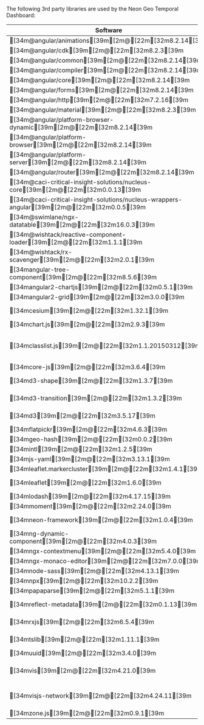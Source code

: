 The following 3rd party libraries are used by the Neon Geo Temporal Dashboard:

| Software  | License |
| ---  | --- |
| [34m@angular/animations[39m[2m@[22m[32m8.2.14[39m | [MIT](https://github.com/angular/angular) |
| [34m@angular/cdk[39m[2m@[22m[32m8.2.3[39m | [MIT](https://github.com/angular/components/raw/master/LICENSE) |
| [34m@angular/common[39m[2m@[22m[32m8.2.14[39m | [MIT](https://github.com/angular/angular) |
| [34m@angular/compiler[39m[2m@[22m[32m8.2.14[39m | [MIT](https://github.com/angular/angular) |
| [34m@angular/core[39m[2m@[22m[32m8.2.14[39m | [MIT](https://github.com/angular/angular) |
| [34m@angular/forms[39m[2m@[22m[32m8.2.14[39m | [MIT](https://github.com/angular/angular) |
| [34m@angular/http[39m[2m@[22m[32m7.2.16[39m | [MIT](https://github.com/angular/angular) |
| [34m@angular/material[39m[2m@[22m[32m8.2.3[39m | [MIT](https://github.com/angular/components/raw/master/LICENSE) |
| [34m@angular/platform-browser-dynamic[39m[2m@[22m[32m8.2.14[39m | [MIT](https://github.com/angular/angular) |
| [34m@angular/platform-browser[39m[2m@[22m[32m8.2.14[39m | [MIT](https://github.com/angular/angular) |
| [34m@angular/platform-server[39m[2m@[22m[32m8.2.14[39m | [MIT](https://github.com/angular/angular) |
| [34m@angular/router[39m[2m@[22m[32m8.2.14[39m | [MIT](https://github.com/angular/angular) |
| [34m@caci-critical-insight-solutions/nucleus-core[39m[2m@[22m[32m0.0.13[39m | [Apache-2.0](https://github.com/NextCenturyCorporation/nucleus/raw/master/LICENSE) |
| [34m@caci-critical-insight-solutions/nucleus-wrappers-angular[39m[2m@[22m[32m0.0.5[39m | [Apache-2.0](https://github.com/NextCenturyCorporation/nucleus/raw/master/LICENSE) |
| [34m@swimlane/ngx-datatable[39m[2m@[22m[32m16.0.3[39m | [MIT](https://github.com/swimlane/ngx-datatable/raw/master/LICENSE) |
| [34m@wishtack/reactive-component-loader[39m[2m@[22m[32m1.1.1[39m | [MIT](https://github.com/wishtack/wishtack-steroids/raw/master/LICENSE) |
| [34m@wishtack/rx-scavenger[39m[2m@[22m[32m2.0.1[39m | [MIT](https://github.com/wishtack/wishtack-steroids/raw/master/LICENSE) |
| [34mangular-tree-component[39m[2m@[22m[32m8.5.6[39m | [MIT](https://github.com/500tech/angular-tree-component/raw/master/LICENSE) |
| [34mangular2-chartjs[39m[2m@[22m[32m0.5.1[39m | [MIT](https://github.com/emn178/angular2-chartjs/raw/master/LICENSE.txt) |
| [34mangular2-grid[39m[2m@[22m[32m3.0.0[39m | [MIT](https://github.com/BTMorton/angular2-grid/raw/master/LICENSE) |
| [34mcesium[39m[2m@[22m[32m1.32.1[39m | [Apache-2.0](https://github.com/AnalyticalGraphicsInc/cesium/raw/master/LICENSE.md) |
| [34mchart.js[39m[2m@[22m[32m2.9.3[39m | [MIT](https://github.com/chartjs/Chart.js/raw/master/LICENSE.md) |
| [34mclasslist.js[39m[2m@[22m[32m1.1.20150312[39m | [Dedicated to the public domain](https://github.com/eligrey/classList.js/raw/master/LICENSE.md) |
| [34mcore-js[39m[2m@[22m[32m3.6.4[39m | [MIT](https://github.com/zloirock/core-js/raw/master/LICENSE) |
| [34md3-shape[39m[2m@[22m[32m1.3.7[39m | [BSD-3-Clause](https://github.com/d3/d3-shape/raw/master/LICENSE) |
| [34md3-transition[39m[2m@[22m[32m1.3.2[39m | [BSD-3-Clause](https://github.com/d3/d3-transition/raw/master/LICENSE) |
| [34md3[39m[2m@[22m[32m3.5.17[39m | [BSD-3-Clause](https://github.com/mbostock/d3/raw/master/LICENSE) |
| [34mflatpickr[39m[2m@[22m[32m4.6.3[39m | [MIT](https://github.com/chmln/flatpickr/raw/master/LICENSE.md) |
| [34mgeo-hash[39m[2m@[22m[32m0.0.2[39m | [MIT](https://github.com/Wayla/geo-hash) |
| [34mintl[39m[2m@[22m[32m1.2.5[39m | [MIT](https://github.com/andyearnshaw/Intl.js/raw/master/LICENSE.txt) |
| [34mjs-yaml[39m[2m@[22m[32m3.13.1[39m | [MIT](https://github.com/nodeca/js-yaml/raw/master/LICENSE) |
| [34mleaflet.markercluster[39m[2m@[22m[32m1.4.1[39m | [MIT](https://github.com/Leaflet/Leaflet.markercluster/raw/master/MIT-LICENCE.txt) |
| [34mleaflet[39m[2m@[22m[32m1.6.0[39m | [BSD-2-Clause](https://github.com/Leaflet/Leaflet/raw/master/LICENSE) |
| [34mlodash[39m[2m@[22m[32m4.17.15[39m | [MIT](https://github.com/lodash/lodash/raw/master/LICENSE) |
| [34mmoment[39m[2m@[22m[32m2.24.0[39m | [MIT](https://github.com/moment/moment/raw/master/LICENSE) |
| [34mneon-framework[39m[2m@[22m[32m1.0.4[39m | [Apache-2.0](https://github.com/NextCenturyCorporation/neon-framework/raw/master/LICENSE) |
| [34mng-dynamic-component[39m[2m@[22m[32m4.0.3[39m | [MIT](https://github.com/gund/ng-dynamic-component/raw/master/LICENSE) |
| [34mngx-contextmenu[39m[2m@[22m[32m5.4.0[39m | [MIT](https://github.com/isaacplmann/ngx-contextmenu/raw/master/LICENSE) |
| [34mngx-monaco-editor[39m[2m@[22m[32m7.0.0[39m | [MIT](https://github.com/atularen/ngx-monaco-editor) |
| [34mnode-sass[39m[2m@[22m[32m4.13.1[39m | [MIT](https://github.com/sass/node-sass/raw/master/LICENSE) |
| [34mnpx[39m[2m@[22m[32m10.2.2[39m | [ISC](https://github.com/npm/npx/raw/master/LICENSE.md) |
| [34mpapaparse[39m[2m@[22m[32m5.1.1[39m | [MIT](https://github.com/mholt/PapaParse/raw/master/LICENSE) |
| [34mreflect-metadata[39m[2m@[22m[32m0.1.13[39m | [Apache-2.0](https://github.com/rbuckton/reflect-metadata/raw/master/LICENSE) |
| [34mrxjs[39m[2m@[22m[32m6.5.4[39m | [Apache-2.0](https://github.com/reactivex/rxjs/raw/master/LICENSE.txt) |
| [34mtslib[39m[2m@[22m[32m1.11.1[39m | [Apache-2.0](https://github.com/Microsoft/tslib/raw/master/LICENSE.txt) |
| [34muuid[39m[2m@[22m[32m3.4.0[39m | [MIT](https://github.com/uuidjs/uuid/raw/master/LICENSE.md) |
| [34mvis[39m[2m@[22m[32m4.21.0[39m | [(Apache-2.0 OR MIT)](https://github.com/almende/vis/raw/master/LICENSE-APACHE-2.0) |
| [34mvisjs-network[39m[2m@[22m[32m4.24.11[39m | [(Apache-2.0 OR MIT)](https://github.com/visjs-community/visjs-network/raw/master/LICENSE-APACHE-2.0) |
| [34mzone.js[39m[2m@[22m[32m0.9.1[39m | [MIT](https://github.com/angular/zone.js/raw/master/LICENSE) |
